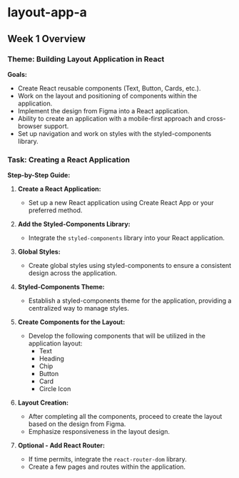 # layout-app-a

## Week 1 Overview

### Theme: Building Layout Application in React

**Goals:**
- Create React reusable components (Text, Button, Cards, etc.).
- Work on the layout and positioning of components within the application.
- Implement the design from Figma into a React application.
- Ability to create an application with a mobile-first approach and cross-browser support.
- Set up navigation and work on styles with the styled-components library.

### Task: Creating a React Application

**Step-by-Step Guide:**

1. **Create a React Application:**
   - Set up a new React application using Create React App or your preferred method.

2. **Add the Styled-Components Library:**
   - Integrate the `styled-components` library into your React application.

3. **Global Styles:**
   - Create global styles using styled-components to ensure a consistent design across the application.

4. **Styled-Components Theme:**
   - Establish a styled-components theme for the application, providing a centralized way to manage styles.

5. **Create Components for the Layout:**
   - Develop the following components that will be utilized in the application layout:
     - Text
     - Heading
     - Chip
     - Button
     - Card
     - Circle Icon

6. **Layout Creation:**
   - After completing all the components, proceed to create the layout based on the design from Figma.
   - Emphasize responsiveness in the layout design.

7. **Optional - Add React Router:**
   - If time permits, integrate the `react-router-dom` library.
   - Create a few pages and routes within the application.
